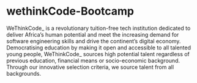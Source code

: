 # wethinkCode-Bootcamp
WeThinkCode_ is a revolutionary tuition-free tech institution dedicated to deliver Africa’s human potential and meet the increasing demand for software engineering skills and drive the continent’s digital economy. Democratising education by making it open and accessible to all talented young people, WeThinkCode_ sources high potential talent regardless of previous education, financial means or socio-economic background. Through our innovative selection criteria, we source talent from all backgrounds.
